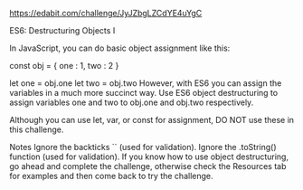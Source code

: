 https://edabit.com/challenge/JyJZbgLZCdYE4uYgC

ES6: Destructuring Objects I

In JavaScript, you can do basic object assignment like this:

const obj =  { one : 1, two : 2 }

let one = obj.one
let two = obj.two
However, with ES6 you can assign the variables in a much more succinct way. Use ES6 object destructuring to assign variables one and two to obj.one and obj.two respectively.

Although you can use let, var, or const for assignment, DO NOT use these in this challenge.

Notes
Ignore the backticks `` (used for validation).
Ignore the .toString() function (used for validation).
If you know how to use object destructuring, go ahead and complete the challenge, otherwise check the Resources tab for examples and then come back to try the challenge.